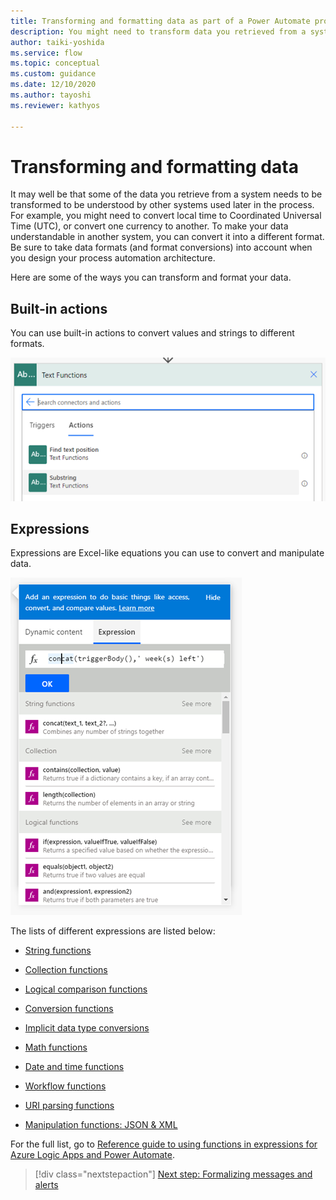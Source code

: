 ```yaml
---
title: Transforming and formatting data as part of a Power Automate project | Microsoft Docs
description: You might need to transform data you retrieved from a system to be usable by other systems later in the process. This article explains the different methods you can use.
author: taiki-yoshida
ms.service: flow
ms.topic: conceptual
ms.custom: guidance
ms.date: 12/10/2020
ms.author: tayoshi
ms.reviewer: kathyos

---
```


# Transforming and formatting data

It may well be that some of the data you retrieve from a system needs to be transformed
to be understood by other systems used later in the process. For
example, you might need to convert local time to Coordinated Universal Time (UTC), or convert one currency to another. To make your data understandable in another system, you can
convert it into a different format. Be sure to take data formats (and format conversions) into
account when you design your process automation architecture.

Here are some of the ways you can transform and format your data.

## Built-in actions

You can use built-in actions to convert values and strings to different formats.

![Built-in actions for text](media/text-function.png "Built-in actions for text")

## Expressions

Expressions are Excel-like equations you can use to convert and manipulate data. 

![Example of concatenating strings by using expression](media/using-expressions.png "Example of concatenating strings with expression")

The lists of different expressions are listed below:

-   [String functions](https://docs.microsoft.com/azure/logic-apps/workflow-definition-language-functions-reference#string-functions)

-   [Collection functions](https://docs.microsoft.com/azure/logic-apps/workflow-definition-language-functions-reference#collection-functions)

-   [Logical comparison functions](https://docs.microsoft.com/azure/logic-apps/workflow-definition-language-functions-reference#logical-comparison-functions)

-   [Conversion functions](https://docs.microsoft.com/azure/logic-apps/workflow-definition-language-functions-reference#conversion-functions)

-   [Implicit data type conversions](https://docs.microsoft.com/azure/logic-apps/workflow-definition-language-functions-reference#implicit-data-type-conversions)

-   [Math functions](https://docs.microsoft.com/azure/logic-apps/workflow-definition-language-functions-reference#math-functions)

-   [Date and time functions](https://docs.microsoft.com/azure/logic-apps/workflow-definition-language-functions-reference#date-and-time-functions)

-   [Workflow functions](https://docs.microsoft.com/azure/logic-apps/workflow-definition-language-functions-reference#workflow-functions)

-   [URI parsing functions](https://docs.microsoft.com/azure/logic-apps/workflow-definition-language-functions-reference#uri-parsing-functions)

-   [Manipulation functions: JSON & XML](https://docs.microsoft.com/azure/logic-apps/workflow-definition-language-functions-reference#manipulation-functions-json--xml)

For the full list, go to [Reference guide to using functions in expressions for Azure Logic Apps and Power Automate](https://docs.microsoft.com/azure/logic-apps/workflow-definition-language-functions-reference).

> [!div class="nextstepaction"]
> [Next step: Formalizing messages and alerts](formalizing-messages-alerts.md)